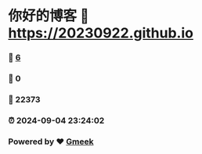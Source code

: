 # 你好的博客 :link: https://20230922.github.io 
### :page_facing_up: [6](https://20230922.github.io/tag.html) 
### :speech_balloon: 0 
### :hibiscus: 22373 
### :alarm_clock: 2024-09-04 23:24:02 
### Powered by :heart: [Gmeek](https://github.com/Meekdai/Gmeek)

